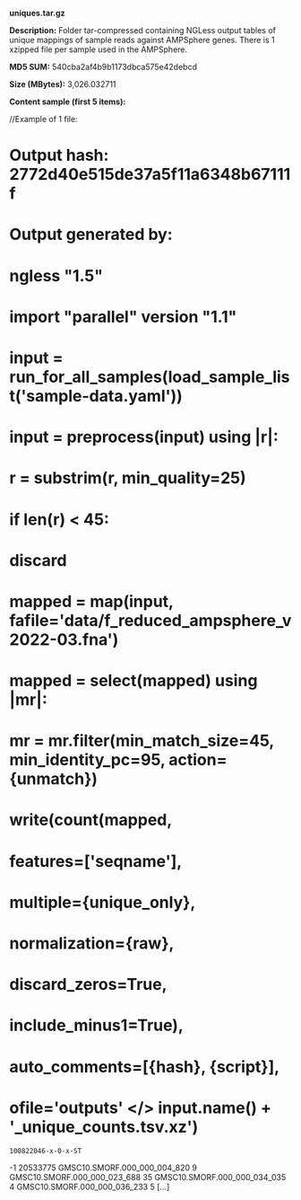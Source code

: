 **uniques.tar.gz**

**Description:**	Folder tar-compressed containing NGLess output 
                        tables of unique mappings of sample reads against
                        AMPSphere genes. There is 1 xzipped file per sample
                        used in the AMPSphere.

**MD5 SUM:**	540cba2af4b9b1173dbca575e42debcd

**Size (MBytes):**	3,026.032711

**Content sample (first 5 items):**

//Example of 1 file:

# Output hash: 2772d40e515de37a5f11a6348b67111f
# Output generated by:
#     ngless "1.5"
#     import "parallel" version "1.1"
#     
#     input = run_for_all_samples(load_sample_list('sample-data.yaml'))
#     
#     input = preprocess(input) using |r|:
#         r = substrim(r, min_quality=25)
#         if len(r) < 45:
#             discard
#     
#     mapped = map(input, fafile='data/f_reduced_ampsphere_v2022-03.fna')
#     mapped = select(mapped) using |mr|:
#         mr = mr.filter(min_match_size=45, min_identity_pc=95, action={unmatch})
#     
#     write(count(mapped,
#                     features=['seqname'],
#                     multiple={unique_only},
#                     normalization={raw},
#                     discard_zeros=True,
#                     include_minus1=True),
#             auto_comments=[{hash}, {script}],
#             ofile='outputs' </> input.name() + '_unique_counts.tsv.xz')
	100822046-x-0-x-ST
-1	20533775
GMSC10.SMORF.000_000_004_820	9
GMSC10.SMORF.000_000_023_688	35
GMSC10.SMORF.000_000_034_035	4
GMSC10.SMORF.000_000_036_233	5
[...]

